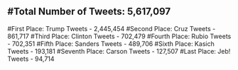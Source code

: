 #Total Number of Tweets: 5,617,097 
---
#First Place: Trump Tweets - 2,445,454
#Second Place: Cruz Tweets - 861,717
#Third Place: Clinton Tweets - 702,479
#Fourth Place: Rubio Tweets - 702,351
#Fifth Place: Sanders Tweets - 489,706
#Sixth Place: Kasich Tweets - 193,181
#Seventh Place: Carson Tweets - 127,507
#Last Place: Jeb! Tweets - 94,714
